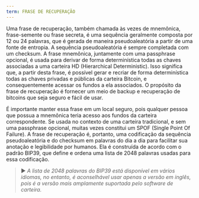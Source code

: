 ```yaml
---
term: FRASE DE RECUPERAÇÃO
---
```


Uma frase de recuperação, também chamada às vezes de mnemônica, frase-semente ou frase secreta, é uma sequência geralmente composta por 12 ou 24 palavras, que é gerada de maneira pseudoaleatória a partir de uma fonte de entropia. A sequência pseudoaleatória é sempre completada com um checksum. A frase mnemônica, juntamente com uma passphrase opcional, é usada para derivar de forma determinística todas as chaves associadas a uma carteira HD (Hierarchical Deterministic). Isso significa que, a partir desta frase, é possível gerar e recriar de forma determinística todas as chaves privadas e públicas da carteira Bitcoin, e consequentemente acessar os fundos a ela associados. O propósito da frase de recuperação é fornecer um meio de backup e recuperação de bitcoins que seja seguro e fácil de usar.

É importante manter essa frase em um local seguro, pois qualquer pessoa que possua a mnemônica teria acesso aos fundos da carteira correspondente. Se usada no contexto de uma carteira tradicional, e sem uma passphrase opcional, muitas vezes constitui um SPOF (Single Point Of Failure). A frase de recuperação é, portanto, uma codificação da sequência pseudoaleatória e do checksum em palavras do dia a dia para facilitar sua anotação e legibilidade por humanos. Ela é construída de acordo com o padrão BIP39, que define e ordena uma lista de 2048 palavras usadas para essa codificação.

> ► *A lista de 2048 palavras do BIP39 está disponível em vários idiomas, no entanto, é aconselhável usar apenas a versão em inglês, pois é a versão mais amplamente suportada pelo software de carteira.*